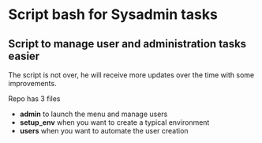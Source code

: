 # Script bash for Sysadmin tasks
## Script to manage user and administration tasks easier

The script is not over, he will receive more updates over the time with some improvements.

Repo has 3 files

* **admin** to launch the menu and manage users
* **setup_env** when you want to create a typical environment
* **users** when you want to automate the user creation

